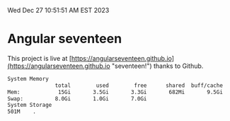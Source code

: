 Wed Dec 27 10:51:51 AM EST 2023

# Angular seventeen


This project is live at [https://angularseventeen.github.io](https://angularseventeen.github.io "seventeen!") thanks to Github.

```bash
System Memory
               total        used        free      shared  buff/cache   available
Mem:            15Gi       3.5Gi       3.3Gi       682Mi       9.5Gi        11Gi
Swap:          8.0Gi       1.0Gi       7.0Gi
System Storage
501M	.
```
